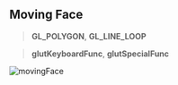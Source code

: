 ## Moving Face
> **GL_POLYGON**, **GL_LINE_LOOP**

> **glutKeyboardFunc**, **glutSpecialFunc**

![movingFace](https://github.com/glowthem/University/blob/master/Senior/Computer_Graphics/movingFace/movingFace.gif)